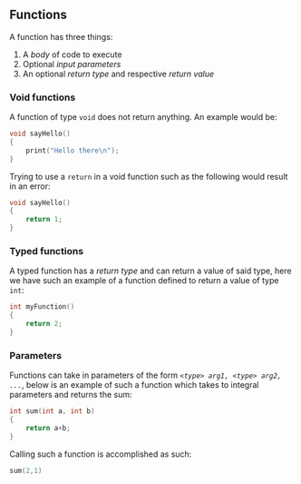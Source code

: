 ## Functions

A function has three things:

1. A _body_ of code to execute
2. Optional _input parameters_
3. An optional _return type_ and respective _return value_

### Void functions

A function of type `void` does not return anything. An example would be:

```d
void sayHello()
{
    print("Hello there\n");
}
```

Trying to use a `return` in a void function such as the following would result in an error:

```d
void sayHello()
{
    return 1;
}
```

### Typed functions

A typed function has a _return type_ and can return a value of said type, here we have such an example of a function defined to return a value of type `int`:

```d
int myFunction()
{
    return 2;
}
```

### Parameters

Functions can take in parameters of the form _`<type> arg1, <type> arg2, ...`_, below is an example of such a function which takes to integral parameters and returns the sum:

```d
int sum(int a, int b)
{
    return a+b;
}
```

Calling such a function is accomplished as such:

```d
sum(2,1)
```